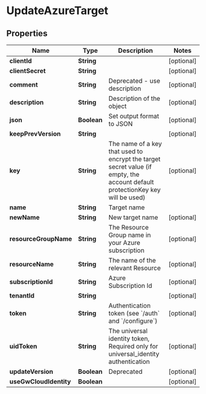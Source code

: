 

# UpdateAzureTarget

## Properties

Name | Type | Description | Notes
------------ | ------------- | ------------- | -------------
**clientId** | **String** |  |  [optional]
**clientSecret** | **String** |  |  [optional]
**comment** | **String** | Deprecated - use description |  [optional]
**description** | **String** | Description of the object |  [optional]
**json** | **Boolean** | Set output format to JSON |  [optional]
**keepPrevVersion** | **String** |  |  [optional]
**key** | **String** | The name of a key that used to encrypt the target secret value (if empty, the account default protectionKey key will be used) |  [optional]
**name** | **String** | Target name | 
**newName** | **String** | New target name |  [optional]
**resourceGroupName** | **String** | The Resource Group name in your Azure subscription |  [optional]
**resourceName** | **String** | The name of the relevant Resource |  [optional]
**subscriptionId** | **String** | Azure Subscription Id |  [optional]
**tenantId** | **String** |  |  [optional]
**token** | **String** | Authentication token (see &#x60;/auth&#x60; and &#x60;/configure&#x60;) |  [optional]
**uidToken** | **String** | The universal identity token, Required only for universal_identity authentication |  [optional]
**updateVersion** | **Boolean** | Deprecated |  [optional]
**useGwCloudIdentity** | **Boolean** |  |  [optional]



